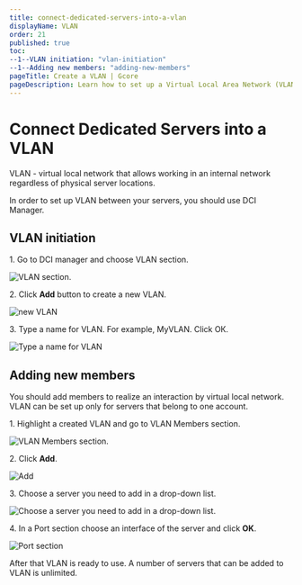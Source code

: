 ```yaml
---
title: connect-dedicated-servers-into-a-vlan
displayName: VLAN
order: 21
published: true
toc:
--1--VLAN initiation: "vlan-initiation"
--1--Adding new members: "adding-new-members"
pageTitle: Create a VLAN | Gcore
pageDescription: Learn how to set up a Virtual Local Area Network (VLAN) between your Dedicated Servers using DCI Manager with this step-by-step guide. 
---
```

# Connect Dedicated Servers into a VLAN

VLAN - virtual local network that allows working in an internal network regardless of physical server locations.

In order to set up VLAN between your servers, you should use DCI Manager.

## VLAN initiation

1\. Go to DCI manager and choose VLAN section.

<img src="https://assets.gcore.pro/docs/hosting/dedicated-servers/manage/networking/connect-dedicated-servers-into-a-vlan/blobid0.png" alt="VLAN section.">

2\. Click **Add** button to create a new VLAN.

<img src="https://assets.gcore.pro/docs/hosting/dedicated-servers/manage/networking/connect-dedicated-servers-into-a-vlan/blobid1.png" alt="new VLAN">

3\. Type a name for VLAN. For example, MyVLAN. Click ОК. 

<img src="https://assets.gcore.pro/docs/hosting/dedicated-servers/manage/networking/connect-dedicated-servers-into-a-vlan/blobid5.png" alt="Type a name for VLAN">

## Adding new members

You should add members to realize an interaction by virtual local network. VLAN can be set up only for servers that belong to one account. 

1\. Highlight a created VLAN and go to VLAN Members section. 

<img src="https://assets.gcore.pro/docs/hosting/dedicated-servers/manage/networking/connect-dedicated-servers-into-a-vlan/blobid6.png" alt="VLAN Members section.">

2\. Click **Add**. 

<img src="https://assets.gcore.pro/docs/hosting/dedicated-servers/manage/networking/connect-dedicated-servers-into-a-vlan/blobid7.png" alt="Add">

3\. Choose a server you need to add in a drop-down list. 

<img src="https://assets.gcore.pro/docs/hosting/dedicated-servers/manage/networking/connect-dedicated-servers-into-a-vlan/blobid8.png" alt="Choose a server you need to add in a drop-down list.">

4\. In a Port section choose an interface of the server and click **OK**. 

<img src="https://assets.gcore.pro/docs/hosting/dedicated-servers/manage/networking/connect-dedicated-servers-into-a-vlan/blobid9.png" alt=" Port section">

After that VLAN is ready to use. A number of servers that can be added to VLAN is unlimited.